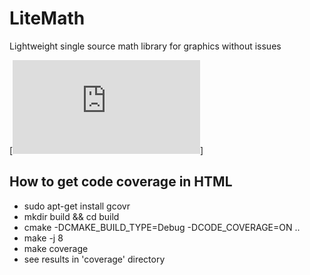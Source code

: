 # LiteMath
Lightweight single source math library for graphics without issues

[![codecov.io](https://codecov.io/github/msu-graphics-group/LiteMath/src/main/LiteMath.h?branch=master)]

## How to get code coverage in HTML

* sudo apt-get install gcovr
* mkdir build && cd build 
* cmake -DCMAKE_BUILD_TYPE=Debug -DCODE_COVERAGE=ON ..
* make -j 8
* make coverage
* see results in 'coverage' directory

